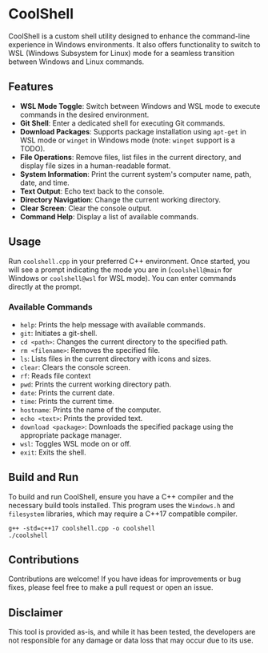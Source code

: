 # CoolShell

CoolShell is a custom shell utility designed to enhance the command-line experience in Windows environments. It also offers functionality to switch to WSL (Windows Subsystem for Linux) mode for a seamless transition between Windows and Linux commands.

## Features

- **WSL Mode Toggle**: Switch between Windows and WSL mode to execute commands in the desired environment.
- **Git Shell**: Enter a dedicated shell for executing Git commands.
- **Download Packages**: Supports package installation using `apt-get` in WSL mode or `winget` in Windows mode (note: `winget` support is a TODO).
- **File Operations**: Remove files, list files in the current directory, and display file sizes in a human-readable format.
- **System Information**: Print the current system's computer name, path, date, and time.
- **Text Output**: Echo text back to the console.
- **Directory Navigation**: Change the current working directory.
- **Clear Screen**: Clear the console output.
- **Command Help**: Display a list of available commands.

## Usage

Run `coolshell.cpp` in your preferred C++ environment. Once started, you will see a prompt indicating the mode you are in (`coolshell@main` for Windows or `coolshell@wsl` for WSL mode). You can enter commands directly at the prompt.

### Available Commands

- `help`: Prints the help message with available commands.
- `git`: Initiates a git-shell.
- `cd <path>`: Changes the current directory to the specified path.
- `rm <filename>`: Removes the specified file.
- `ls`: Lists files in the current directory with icons and sizes.
- `clear`: Clears the console screen.
- `rf`: Reads file context
- `pwd`: Prints the current working directory path.
- `date`: Prints the current date.
- `time`: Prints the current time.
- `hostname`: Prints the name of the computer.
- `echo <text>`: Prints the provided text.
- `download <package>`: Downloads the specified package using the appropriate package manager.
- `wsl`: Toggles WSL mode on or off.
- `exit`: Exits the shell.

## Build and Run

To build and run CoolShell, ensure you have a C++ compiler and the necessary build tools installed. This program uses the `Windows.h` and `filesystem` libraries, which may require a C++17 compatible compiler.

```
g++ -std=c++17 coolshell.cpp -o coolshell
./coolshell
```

## Contributions

Contributions are welcome! If you have ideas for improvements or bug fixes, please feel free to make a pull request or open an issue.

## Disclaimer

This tool is provided as-is, and while it has been tested, the developers are not responsible for any damage or data loss that may occur due to its use.